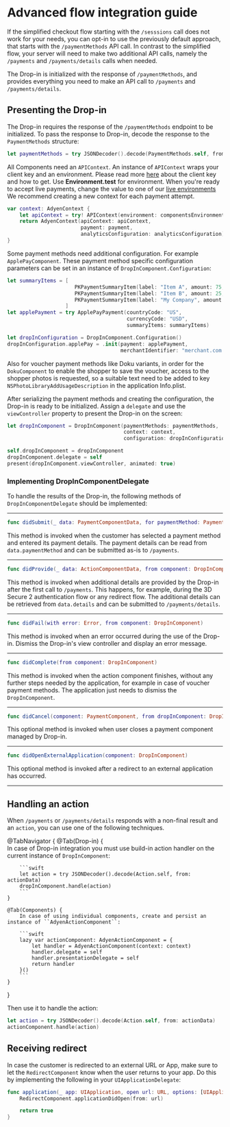 
# Advanced flow integration guide

If the simplified checkout flow starting with the `/sesssions` call does not work for your needs,
you can opt-in to use the previously default approach, that starts with the `/paymentMethods` API call.
In contrast to the simplified flow, your server will need to make two additional API calls, namely the
`/payments` and `/payments/details` calls when needed.

The Drop-in is initialized with the response of `/paymentMethods`, and provides everything you need to make an API call to `/payments` and `/payments/details`.

## Presenting the Drop-in

The Drop-in requires the response of the `/paymentMethods` endpoint to be initialized. To pass the response to Drop-in, decode the response to the `PaymentMethods` structure:

```swift
let paymentMethods = try JSONDecoder().decode(PaymentMethods.self, from: response)
```

All Components need an ``APIContext``. An instance of `APIContext` wraps your client key and an environment.
Please read more [here](https://docs.adyen.com/development-resources/client-side-authentication) about the client key and how to get.
Use **Environment.test** for environment. When you're ready to accept live payments, change the value to one of our [live environments](https://adyen.github.io/adyen-ios/Docs/Structs/Environment.html)
We recommend creating a new context for each payment attempt.

```swift
var context: AdyenContext {
    let apiContext = try! APIContext(environment: componentsEnvironment, clientKey: clientKey)
    return AdyenContext(apiContext: apiContext,
                        payment: payment,
                        analyticsConfiguration: analyticsConfiguration)
}
```

Some payment methods need additional configuration. For example ``ApplePayComponent``. These payment method specific configuration parameters can be set in an instance of `DropInComponent.Configuration`:

```swift
let summaryItems = [
                      PKPaymentSummaryItem(label: "Item A", amount: 75, type: .final),
                      PKPaymentSummaryItem(label: "Item B", amount: 25, type: .final),
                      PKPaymentSummaryItem(label: "My Company", amount: 100, type: .final)
                   ]
let applePayment = try ApplePayPayment(countryCode: "US",
                                       currencyCode: "USD",
                                       summaryItems: summaryItems)

let dropInConfiguration = DropInComponent.Configuration()
dropInConfiguration.applePay = .init(payment: applePayment,
                                     merchantIdentifier: "merchant.com.adyen.MY_MERCHANT_ID")
```

Also for voucher payment methods like Doku variants, in order for the ``DokuComponent`` to enable the shopper to save the voucher, access to the shopper photos is requested, so a suitable text need to be added to key  `NSPhotoLibraryAddUsageDescription` in the application Info.plist.

After serializing the payment methods and creating the configuration, the Drop-in is ready to be initialized. Assign a `delegate` and use the `viewController` property to present the Drop-in on the screen:

```swift
let dropInComponent = DropInComponent(paymentMethods: paymentMethods,
                                      context: context,
                                      configuration: dropInConfiguration)

self.dropInComponent = dropInComponent
dropInComponent.delegate = self
present(dropInComponent.viewController, animated: true)
```
### Implementing DropInComponentDelegate

To handle the results of the Drop-in, the following methods of ``DropInComponentDelegate`` should be implemented:

---

```swift
func didSubmit(_ data: PaymentComponentData, for paymentMethod: PaymentMethod, from component: DropInComponent)
```

This method is invoked when the customer has selected a payment method and entered its payment details. The payment details can be read from `data.paymentMethod` and can be submitted as-is to `/payments`.

---

```swift
func didProvide(_ data: ActionComponentData, from component: DropInComponent)
```

This method is invoked when additional details are provided by the Drop-in after the first call to `/payments`. This happens, for example, during the 3D Secure 2 authentication flow or any redirect flow. The additional details can be retrieved from `data.details` and can be submitted to `/payments/details`.

---

```swift
func didFail(with error: Error, from component: DropInComponent)
```

This method is invoked when an error occurred during the use of the Drop-in. Dismiss the Drop-in's view controller and display an error message.

---

```swift
func didComplete(from component: DropInComponent)
```

This method is invoked when the action component finishes, without any further steps needed by the application, for example in case of voucher payment methods. The application just needs to dismiss the ``DropInComponent``.

---

```swift
func didCancel(component: PaymentComponent, from dropInComponent: DropInComponent)
```

This optional method is invoked when user closes a payment component managed by Drop-in.

---

```swift
func didOpenExternalApplication(component: DropInComponent)
```

This optional method is invoked after a redirect to an external application has occurred.

---

## Handling an action

When `/payments` or `/payments/details` responds with a non-final result and an `action`, you can use one of the following techniques.

@TabNavigator {
    @Tab(Drop-in) {  
        In case of Drop-in integration you must use build-in action handler on the current instance of ``DropInComponent``:

        ```swift
        let action = try JSONDecoder().decode(Action.self, from: actionData)
        dropInComponent.handle(action)
        ```
    }
    
    @Tab(Components) {  
        In case of using individual components, create and persist an instance of ``AdyenActionComponent``:

        ```swift
        lazy var actionComponent: AdyenActionComponent = {
            let handler = AdyenActionComponent(context: context)
            handler.delegate = self
            handler.presentationDelegate = self
            return handler
        }()
        ```
    }
}

Then use it to handle the action:

```swift
let action = try JSONDecoder().decode(Action.self, from: actionData)
actionComponent.handle(action)
```

## Receiving redirect

In case the customer is redirected to an external URL or App, make sure to let the ``RedirectComponent`` know when the user returns to your app. Do this by implementing the following in your `UIApplicationDelegate`:

```swift
func application(_ app: UIApplication, open url: URL, options: [UIApplicationOpenURLOptionsKey: Any] = [:]) -> Bool {
    RedirectComponent.applicationDidOpen(from: url)

    return true
}
```
